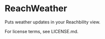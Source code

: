 ReachWeather
============

Puts weather updates in your Reachbility view.

For license terms, see LICENSE.md.
